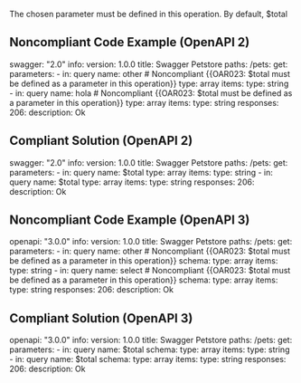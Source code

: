 The chosen parameter must be defined in this operation. By default, $total

Noncompliant Code Example (OpenAPI 2)
-------------------------------------

  swagger: "2.0"
  info:
    version: 1.0.0
    title: Swagger Petstore
  paths:
    /pets:
      get:
        parameters: 
          - in: query
            name: other \# Noncompliant {{OAR023: $total must be defined as a parameter in this operation}}
            type: array
            items:
              type: string
          - in: query
            name: hola \# Noncompliant {{OAR023: $total must be defined as a parameter in this operation}}
            type: array
            items:
              type: string
        responses:
          206:
            description: Ok

Compliant Solution (OpenAPI 2)
------------------------------

  swagger: "2.0"
  info:
    version: 1.0.0
    title: Swagger Petstore
  paths:
    /pets:
      get:
        parameters:
          - in: query
            name: $total
            type: array
            items:
              type: string
          - in: query
            name: $total
            type: array
            items:
              type: string
        responses:
          206:
            description: Ok

Noncompliant Code Example (OpenAPI 3)
-------------------------------------

  openapi: "3.0.0"
  info:
    version: 1.0.0
    title: Swagger Petstore
  paths:
    /pets:
      get:
        parameters: 
          - in: query
            name: other \# Noncompliant {{OAR023: $total must be defined as a parameter in this operation}}
            schema:
              type: array
              items:
                type: string
          - in: query
            name: select \# Noncompliant {{OAR023: $total must be defined as a parameter in this operation}}
            schema:
              type: array
              items:
                type: string
        responses:
          206:
            description: Ok

Compliant Solution (OpenAPI 3)
------------------------------

  openapi: "3.0.0"
  info:
    version: 1.0.0
    title: Swagger Petstore
  paths:
    /pets:
      get:
        parameters:
          - in: query
            name: $total
            schema:
              type: array
              items:
                type: string
          - in: query
            name: $total
            schema:
              type: array
              items:
                type: string
        responses:
          206:
            description: Ok